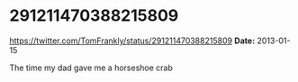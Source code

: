 # 291211470388215809
https://twitter.com/TomFrankly/status/291211470388215809
**Date:** 2013-01-15

The time my dad gave me a horseshoe crab
